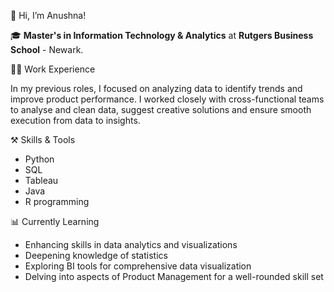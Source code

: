 👋 Hi, I’m Anushna!

🎓 <b>Master's in Information Technology & Analytics</b> at <b>Rutgers Business School</b> - Newark.

👩‍💻 Work Experience

In my previous roles, I focused on analyzing data to identify trends and improve product performance. I worked closely with cross-functional teams to analyse and clean data, suggest creative solutions and ensure smooth execution from data to insights.

⚒️ Skills & Tools

- Python  
- SQL  
- Tableau
- Java
- R programming

📊 Currently Learning
* Enhancing skills in data analytics and visualizations
* Deepening knowledge of statistics
* Exploring BI tools for comprehensive data visualization
* Delving into aspects of Product Management for a well-rounded skill set
<!---
anushnadhar/anushnadhar is a ✨ special ✨ repository because its `README.md` (this file) appears on your GitHub profile.
You can click the Preview link to take a look at your changes.
--->
